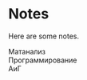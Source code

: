 <script>
	function hasNavigation() { return false; }
	function getTitle() { return "Notes"; }
</script>


# Notes

Here are some notes.

<div class="table3">
	<div class="button noselect" onmousedown="selectPage('notes/matan')">Матанализ</div>
	<div class="button noselect" onmousedown="selectPage('notes/proga')">Программирование</div>
	<div class="button noselect" onmousedown="selectPage('notes/aig')">АиГ</div>
</div>